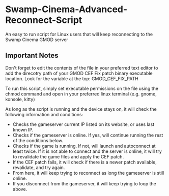 # Swamp-Cinema-Advanced-Reconnect-Script
An easy to run script for Linux users that will keep reconnecting to the Swamp Cinema GMOD server

## Important Notes
Don't forget to edit the contents of the file in your preferred text editor to add the direcotry path of your GMOD CEF Fix patch binary executable location.
Look for the variable at the top: GMOD_CEF_FIX_PATH

To run this script, simply set executable permissions on the file using the chmod command and open in your preferred linux terminal (e.g. gnome, konsole, kitty)

As long as the script is running and the device stays on, it will check the following information and conditions:

- Checks the gameserver current IP listed on its website, or uses last known IP.
- Checks if the gameserver is online. If yes, will continue running the rest of the conditions below.
- Checks if the game is running. If not, will launch and autoconnect at least twice. If it is not able to connect and the server is online, it will try to revalidate the game files and apply the CEF patch.
- If the CEF patch fails, it will check if there is a newer patch available, revalidate, and try again.
- From here, it will keep trying to reconnect as long the gameserver is still online.
- If you disconnect from the gameserver, it will keep trying to loop the above.
